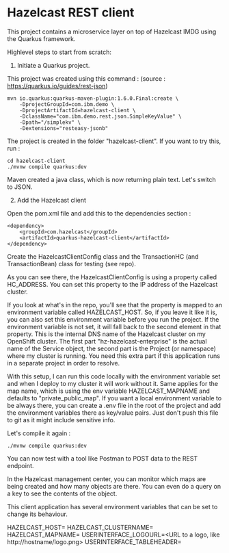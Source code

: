 Hazelcast REST client
=====================
This project contains a microservice layer on top of Hazelcast IMDG using the Quarkus framework.

Highlevel steps to start from scratch:

1. Initiate a Quarkus project.

This project was created using this command :
(source : https://quarkus.io/guides/rest-json)

```
mvn io.quarkus:quarkus-maven-plugin:1.6.0.Final:create \
    -DprojectGroupId=com.ibm.demo \
    -DprojectArtifactId=hazelcast-client \
    -DclassName="com.ibm.demo.rest.json.SimpleKeyValue" \
    -Dpath="/simplekv" \
    -Dextensions="resteasy-jsonb"
```

The project is created in the folder "hazelcast-client".
If you want to try this, run :

```
cd hazelcast-client
./mvnw compile quarkus:dev
```

Maven created a java class, which is now returning plain text.
Let's switch to JSON.

2. Add the Hazelcast client

Open the pom.xml file and add this to the dependencies section :

```
<dependency>
    <groupId>com.hazelcast</groupId>
    <artifactId>quarkus-hazelcast-client</artifactId>
</dependency>
```

Create the HazelcastClientConfig class and the TransactionHC (and TransactionBean) class for testing (see repo).

As you can see there, the HazelcastClientConfig is using a property called HC_ADDRESS.
You can set this property to the IP address of the Hazelcast cluster.

If you look at what's in the repo, you'll see that the property is mapped to an environment variable called HAZELCAST_HOST. So, if you leave it like it is, you can also set this environment variable before you run the project. If the environment variable is not set, it will fall back to the second element in that property.
This is the internal DNS name of the Hazelcast cluster on my OpenShift cluster. The first part "hz-hazelcast-enterprise" is the actual name of the Service object, the second part is the Project (or namespace) where my cluster is running. You need this extra part if this application runs in a separate project in order to resolve. 

With this setup, I can run this code locally with the environment variable set and when I deploy to my cluster it will work without it.
Same applies for the map name, which is using the env variable HAZELCAST_MAPNAME and defaults to "private_public_map".
If you want a local environment variable to be always there, you can create a .env file in the root of the project and add the environment variables there as key/value pairs. Just don't push this file to git as it might include sensitive info.

Let's compile it again :

```
./mvnw compile quarkus:dev
```

You can now test with a tool like Postman to POST data to the REST endpoint.

In the Hazelcast management center, you can monitor which maps are being created and how many objects are there. You can even do a query on a key to see the contents of the object.

This client application has several environment variables that can be set to change its behaviour. 

HAZELCAST_HOST=<ip address or hostname of cluster>
HAZELCAST_CLUSTERNAME=<name of the cluster>
HAZELCAST_MAPNAME=<map name for the data>
USERINTERFACE_LOGOURL=<URL to a logo, like http://hostname/logo.png>
USERINTERFACE_TABLEHEADER=<Text that will sit on top of the transactions table>